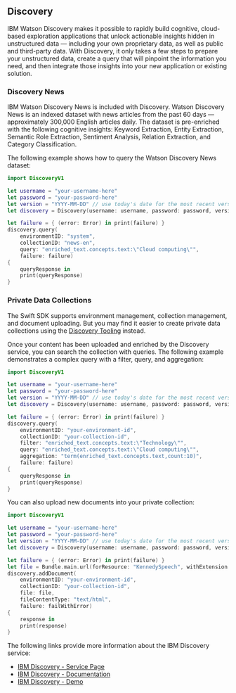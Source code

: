 ## Discovery

IBM Watson Discovery makes it possible to rapidly build cognitive, cloud-based exploration applications that unlock actionable insights hidden in unstructured data — including your own proprietary data, as well as public and third-party data. With Discovery, it only takes a few steps to prepare your unstructured data, create a query that will pinpoint the information you need, and then integrate those insights into your new application or existing solution.

### Discovery News

IBM Watson Discovery News is included with Discovery. Watson Discovery News is an indexed dataset with news articles from the past 60 days — approximately 300,000 English articles daily. The dataset is pre-enriched with the following cognitive insights: Keyword Extraction, Entity Extraction, Semantic Role Extraction, Sentiment Analysis, Relation Extraction, and Category Classification.

The following example shows how to query the Watson Discovery News dataset:

```swift
import DiscoveryV1

let username = "your-username-here"
let password = "your-password-here"
let version = "YYYY-MM-DD" // use today's date for the most recent version
let discovery = Discovery(username: username, password: password, version: version)

let failure = { (error: Error) in print(failure) }
discovery.query(
    environmentID: "system",
    collectionID: "news-en",
    query: "enriched_text.concepts.text:\"Cloud computing\"",
    failure: failure)
{
    queryResponse in
    print(queryResponse)
}
```

### Private Data Collections

The Swift SDK supports environment management, collection management, and document uploading. But you may find it easier to create private data collections using the [Discovery Tooling](https://console.bluemix.net/docs/services/discovery/getting-started-tool.html#getting-started-with-the-tooling) instead.

Once your content has been uploaded and enriched by the Discovery service, you can search the collection with queries. The following example demonstrates a complex query with a filter, query, and aggregation:

```swift
import DiscoveryV1

let username = "your-username-here"
let password = "your-password-here"
let version = "YYYY-MM-DD" // use today's date for the most recent version
let discovery = Discovery(username: username, password: password, version: version)

let failure = { (error: Error) in print(failure) }
discovery.query(
    environmentID: "your-environment-id",
    collectionID: "your-collection-id",
    filter: "enriched_text.concepts.text:\"Technology\"",
    query: "enriched_text.concepts.text:\"Cloud computing\"",
    aggregation: "term(enriched_text.concepts.text,count:10)",
    failure: failure)
{
    queryResponse in
    print(queryResponse)
}
```

You can also upload new documents into your private collection:

```swift
import DiscoveryV1

let username = "your-username-here"
let password = "your-password-here"
let version = "YYYY-MM-DD" // use today's date for the most recent version
let discovery = Discovery(username: username, password: password, version: version)

let failure = { (error: Error) in print(failure) }
let file = Bundle.main.url(forResource: "KennedySpeech", withExtension: "html")!
discovery.addDocument(
    environmentID: "your-environment-id",
    collectionID: "your-collection-id",
    file: file,
    fileContentType: "text/html",
    failure: failWithError)
{
    response in
    print(response)
}
```

The following links provide more information about the IBM Discovery service:

* [IBM Discovery - Service Page](https://www.ibm.com/watson/services/discovery/)
* [IBM Discovery - Documentation](https://console.bluemix.net/docs/services/discovery/index.html)
* [IBM Discovery - Demo](https://discovery-news-demo.ng.bluemix.net/)
